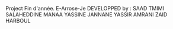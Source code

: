 Project Fin d'année.
E-Arrose-Je
DEVELOPPED by :
SAAD TMIMI
SALAHEDDINE MANAA
YASSINE JANNANE
YASSIR AMRANI
ZAID HARBOUL



